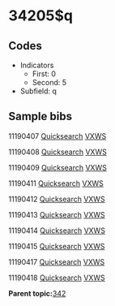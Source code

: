 # 34205$q

## Codes

-   Indicators
    -   First: 0
    -   Second: 5
-   Subfield: q

## Sample bibs

11190407 [Quicksearch](https://search.library.yale.edu/catalog/11190407) [VXWS](http://prodorbis.library.yale.edu:7014/vxws/GetHoldingsService?bibId=11190407)

11190408 [Quicksearch](https://search.library.yale.edu/catalog/11190408) [VXWS](http://prodorbis.library.yale.edu:7014/vxws/GetHoldingsService?bibId=11190408)

11190409 [Quicksearch](https://search.library.yale.edu/catalog/11190409) [VXWS](http://prodorbis.library.yale.edu:7014/vxws/GetHoldingsService?bibId=11190409)

11190411 [Quicksearch](https://search.library.yale.edu/catalog/11190411) [VXWS](http://prodorbis.library.yale.edu:7014/vxws/GetHoldingsService?bibId=11190411)

11190412 [Quicksearch](https://search.library.yale.edu/catalog/11190412) [VXWS](http://prodorbis.library.yale.edu:7014/vxws/GetHoldingsService?bibId=11190412)

11190413 [Quicksearch](https://search.library.yale.edu/catalog/11190413) [VXWS](http://prodorbis.library.yale.edu:7014/vxws/GetHoldingsService?bibId=11190413)

11190414 [Quicksearch](https://search.library.yale.edu/catalog/11190414) [VXWS](http://prodorbis.library.yale.edu:7014/vxws/GetHoldingsService?bibId=11190414)

11190415 [Quicksearch](https://search.library.yale.edu/catalog/11190415) [VXWS](http://prodorbis.library.yale.edu:7014/vxws/GetHoldingsService?bibId=11190415)

11190417 [Quicksearch](https://search.library.yale.edu/catalog/11190417) [VXWS](http://prodorbis.library.yale.edu:7014/vxws/GetHoldingsService?bibId=11190417)

11190418 [Quicksearch](https://search.library.yale.edu/catalog/11190418) [VXWS](http://prodorbis.library.yale.edu:7014/vxws/GetHoldingsService?bibId=11190418)

**Parent topic:**[342](../../tags/342/342.md)

